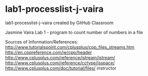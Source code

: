 # lab1-processlist-j-vaira
lab1-processlist-j-vaira created by GitHub Classroom

Jasmine Vaira
Lab 1 - program to count number of numbers in a file 

Sources of Information/References:
http://www.tutorialspoint.com/cplusplus/cpp_files_streams.htm
http://en.cppreference.com/w/cpp/header
http://www.cplusplus.com/reference/istream/istream/
http://www.cplusplus.com/reference/cctype/isspace/
http://www.cplusplus.com/doc/tutorial/files/
instructor

